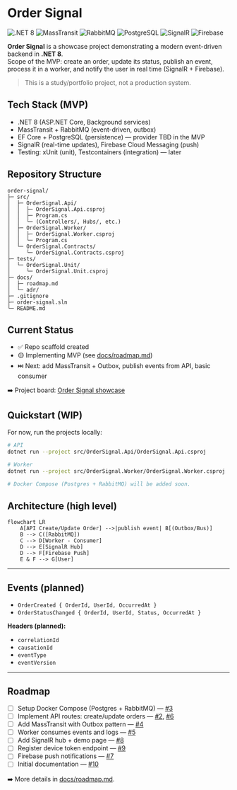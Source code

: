 # Order Signal

<!-- Badges -->
![.NET 8](https://img.shields.io/badge/.NET-8.0-512BD4?logo=dotnet&logoColor=white)
![MassTransit](https://img.shields.io/badge/MassTransit-8.x-0FA9A7)
![RabbitMQ](https://img.shields.io/badge/RabbitMQ-3.x-FF6600?logo=rabbitmq&logoColor=white)
![PostgreSQL](https://img.shields.io/badge/Postgres-16-336791?logo=postgresql&logoColor=white)
![SignalR](https://img.shields.io/badge/SignalR-realtime-2C3E50)
![Firebase](https://img.shields.io/badge/Firebase-Cloud%20Messaging-FFCA28?logo=firebase&logoColor=black)

**Order Signal** is a showcase project demonstrating a modern event-driven backend in **.NET 8**.  
Scope of the MVP: create an order, update its status, publish an event, process it in a worker, and notify the user in real time (SignalR + Firebase).

> This is a study/portfolio project, not a production system.


## Tech Stack (MVP)
- .NET 8 (ASP.NET Core, Background services)
- MassTransit + RabbitMQ (event-driven, outbox)
- EF Core + PostgreSQL (persistence) — provider TBD in the MVP
- SignalR (real-time updates), Firebase Cloud Messaging (push)
- Testing: xUnit (unit), Testcontainers (integration) — later


## Repository Structure

```text
order-signal/
├─ src/
│  ├─ OrderSignal.Api/
│  │  ├─ OrderSignal.Api.csproj
│  │  ├─ Program.cs
│  │  └─ (Controllers/, Hubs/, etc.)
│  ├─ OrderSignal.Worker/
│  │  ├─ OrderSignal.Worker.csproj
│  │  └─ Program.cs
│  └─ OrderSignal.Contracts/
│     └─ OrderSignal.Contracts.csproj
├─ tests/
│  └─ OrderSignal.Unit/
│     └─ OrderSignal.Unit.csproj
├─ docs/
│  ├─ roadmap.md
│  └─ adr/
├─ .gitignore
├─ order-signal.sln
└─ README.md
```

## Current Status
- ✅ Repo scaffold created
- 🟡 Implementing MVP (see [docs/roadmap.md](./docs/roadmap.md))
- ⏭️ Next: add MassTransit + Outbox, publish events from API, basic consumer

➡️ Project board: [Order Signal showcase](https://github.com/<user>/order-signal/projects/<id>)

## Quickstart (WIP)
For now, run the projects locally:

```bash
# API
dotnet run --project src/OrderSignal.Api/OrderSignal.Api.csproj

# Worker
dotnet run --project src/OrderSignal.Worker/OrderSignal.Worker.csproj

# Docker Compose (Postgres + RabbitMQ) will be added soon.
```

## Architecture (high level)

```mermaid
flowchart LR
    A[API Create/Update Order] -->|publish event| B[(Outbox/Bus)]
    B --> C([RabbitMQ])
    C --> D[Worker - Consumer]
    D --> E[SignalR Hub]
    D --> F[Firebase Push]
    E & F --> G[User]
```
---

## Events (planned)

- `OrderCreated { OrderId, UserId, OccurredAt }`
- `OrderStatusChanged { OrderId, UserId, Status, OccurredAt }`

**Headers (planned):**
- `correlationId`
- `causationId`
- `eventType`
- `eventVersion`

---

## Roadmap

- [ ] Setup Docker Compose (Postgres + RabbitMQ) — [#3](https://github.com/VirginioBruno/order-signal/issues/3)
- [ ] Implement API routes: create/update orders — [#2](https://github.com/VirginioBruno/order-signal/issues/2), [#6](https://github.com/VirginioBruno/order-signal/issues/6)
- [ ] Add MassTransit with Outbox pattern — [#4](https://github.com/VirginioBruno/order-signal/issues/4)
- [ ] Worker consumes events and logs — [#5](https://github.com/VirginioBruno/order-signal/issues/5)
- [ ] Add SignalR hub + demo page — [#8](https://github.com/VirginioBruno/order-signal/issues/8)
- [ ] Register device token endpoint — [#9](https://github.com/VirginioBruno/order-signal/issues/9)
- [ ] Firebase push notifications — [#7](https://github.com/VirginioBruno/order-signal/issues/7)
- [ ] Initial documentation — [#10](https://github.com/VirginioBruno/order-signal/issues/10)

➡️ More details in [docs/roadmap.md](./docs/roadmap.md).